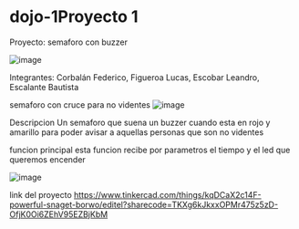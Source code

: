 # dojo-1Proyecto 1
Proyecto: semaforo con buzzer

![image](https://user-images.githubusercontent.com/123754871/234938924-46b718dc-bdfd-4157-822d-85ff56b21fc1.png)

Integrantes:
Corbalán Federico, Figueroa Lucas, Escobar Leandro, Escalante Bautista

semaforo con cruce para no videntes
![image](https://user-images.githubusercontent.com/123754871/234939095-64eb1e48-337c-43d6-a4dc-a1578399927b.png)

Descripcion
Un semaforo que suena un buzzer cuando esta en rojo y amarillo para poder avisar a aquellas personas que son no videntes

funcion principal
esta funcion recibe por parametros el tiempo y el led que queremos encender

![image](https://user-images.githubusercontent.com/123754871/234939166-cfbe8fba-87cd-4e83-a7f1-c30864e4a1f8.png)

link del proyecto
https://www.tinkercad.com/things/kqDCaX2c14F-powerful-snaget-borwo/editel?sharecode=TKXg6kJkxxOPMr475z5zD-OfjK0Oi6ZEhV95EZBjKbM
